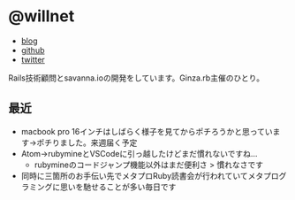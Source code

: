 # @willnet

- [blog](https://blog.willnet.in/)
- [github](https://github.com/willnet)
- [twitter](https://twitter.com/netwillnet)

Rails技術顧問とsavanna.ioの開発をしています。Ginza.rb主催のひとり。

## 最近

- macbook pro 16インチはしばらく様子を見てからポチろうかと思っています→ポチりました。来週届く予定
- Atom→rubymineとVSCodeに引っ越したけどまだ慣れないですね…
  - rubymineのコードジャンプ機能以外はまだ便利さ > 慣れなさです
- 同時に三箇所のお手伝い先でメタプロRuby読書会が行われていてメタプログラミングに思いを馳せることが多い毎日です
